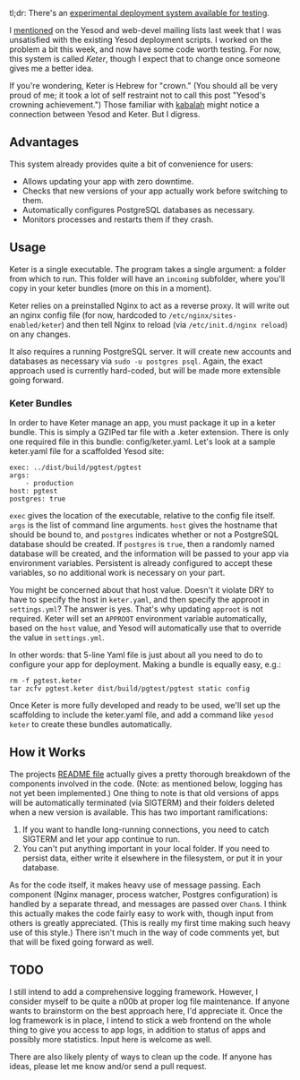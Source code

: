tl;dr: There's an [experimental deployment system available for testing](https://github.com/snoyberg/keter).

I
[mentioned](https://groups.google.com/forum/?fromgroups#!topic/yesodweb/v0XEaSJ14rk)
on the Yesod and web-devel mailing lists last week that I was unsatisfied with
the existing Yesod deployment scripts. I worked on the problem a bit this week,
and now have some code worth testing. For now, this system is called *Keter*,
though I expect that to change once someone gives me a better idea.

If you're wondering, Keter is Hebrew for "crown." (You should all be very proud
of me; it took a lot of self restraint not to call this post "Yesod's crowning
achievement.") Those familiar with
[kabalah](http://www.yesodweb.com/blog/2012/04/replacing-cabal) might notice a
connection between Yesod and Keter. But I digress.

## Advantages

This system already provides quite a bit of convenience for users:

* Allows updating your app with zero downtime.
* Checks that new versions of your app actually work before switching to them.
* Automatically configures PostgreSQL databases as necessary.
* Monitors processes and restarts them if they crash.

## Usage

Keter is a single executable. The program takes a single argument: a folder
from which to run. This folder will have an `incoming` subfolder, where you'll
copy in your keter bundles (more on this in a moment).

Keter relies on a preinstalled Nginx to act as a reverse proxy. It will write
out an nginx config file (for now, hardcoded to
`/etc/nginx/sites-enabled/keter`) and then tell Nginx to reload (via
`/etc/init.d/nginx reload`) on any changes.

It also requires a running PostgreSQL server. It will create new accounts and
databases as necessary via `sudo -u postgres psql`. Again, the exact approach
used is currently hard-coded, but will be made more extensible going forward.

### Keter Bundles

In order to have Keter manage an app, you must package it up in a keter bundle.
This is simply a GZIPed tar file with a .keter extension. There is only one
required file in this bundle: config/keter.yaml. Let's look at a sample
keter.yaml file for a scaffolded Yesod site:

    exec: ../dist/build/pgtest/pgtest
    args:
        - production
    host: pgtest
    postgres: true

`exec` gives the location of the executable, relative to the config file
itself. `args` is the list of command line arguments. `host` gives the hostname
that should be bound to, and `postgres` indicates whether or not a PostgreSQL
database should be created. If `postgres` is `true`, then a randomly named
database will be created, and the information will be passed to your app via
environment variables. Persistent is already configured to accept these
variables, so no additional work is necessary on your part.

You might be concerned about that host value. Doesn't it violate DRY to have to
specify the host in `keter.yaml`, and then specify the approot in
`settings.yml`? The answer is yes. That's why updating `approot` is not
required. Keter will set an `APPROOT` environment variable automatically, based
on the `host` value, and Yesod will automatically use that to override the
value in `settings.yml`.

In other words: that 5-line Yaml file is just about all you need to do to
configure your app for deployment. Making a bundle is equally easy, e.g.:

    rm -f pgtest.keter
    tar zcfv pgtest.keter dist/build/pgtest/pgtest static config

Once Keter is more fully developed and ready to be used, we'll set up the
scaffolding to include the keter.yaml file, and add a command like `yesod
keter` to create these bundles automatically.

## How it Works

The projects [README file](https://github.com/snoyberg/keter/blob/master/README.md) actually gives a
pretty thorough breakdown of the components involved in the code. (Note: as
mentioned below, logging has not yet been implemented.) One thing to note is
that old versions of apps will be automatically terminated (via SIGTERM) and
their folders deleted when a new version is available. This has two important
ramifications:

1. If you want to handle long-running connections, you need to catch SIGTERM and let your app continue to run.
2. You can't put anything important in your local folder. If you need to persist data, either write it elsewhere in the filesystem, or put it in your database.

As for the code itself, it makes heavy use of message passing. Each component
(Nginx manager, process watcher, Postgres configuration) is handled by a
separate thread, and messages are passed over `Chan`s. I think this actually
makes the code fairly easy to work with, though input from others is greatly
appreciated. (This is really my first time making such heavy use of this
style.) There isn't much in the way of code comments yet, but that will be
fixed going forward as well.

## TODO

I still intend to add a comprehensive logging framework. However, I consider
myself to be quite a n00b at proper log file maintenance. If anyone wants to
brainstorm on the best approach here, I'd appreciate it. Once the log framework
is in place, I intend to stick a web frontend on the whole thing to give you
access to app logs, in addition to status of apps and possibly more statistics.
Input here is welcome as well.

There are also likely plenty of ways to clean up the code. If anyone has ideas,
please let me know and/or send a pull request.
